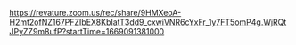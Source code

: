https://revature.zoom.us/rec/share/9HMXeoA-H2mt2ofNZ167PFZIbEX8KbIatT3dd9_cxwiVNR6cYxFr_1y7FT5omP4g.WjRQtJPyZZ9m8ufP?startTime=1669091381000
